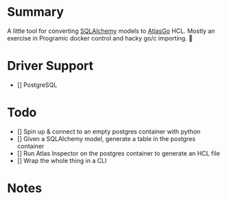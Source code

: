 # Summary
A little tool for converting [SQLAlchemy](https://www.sqlalchemy.org/) models to [AtlasGo](https://atlasgo.io/) HCL. Mostly an exercise in Programic docker control and hacky go/c importing. :shrug:

# Driver Support
- [] PostgreSQL

# Todo
- [] Spin up & connect to an empty postgres container with python
- [] Given a SQLAlchemy model, generate a table in the postgres container
- [] Run Atlas Inspector on the postgres container to generate an HCL file
- [] Wrap the whole thing in a CLI

# Notes
